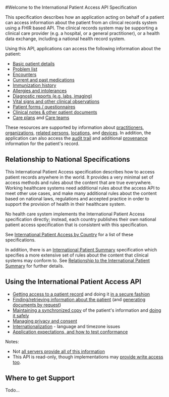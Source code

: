 #Welcome to the International Patient Access API Specification

This specification describes how an application acting on behalf of a patient
can access information about the patient from an clinical records system using
a FHIR based API. The clinical records system may be supporting a clinical care 
provider (e.g. a hospital, or a general practitioner), or a health data exchange, 
including a national health record system.

Using this API, applications can access the following information about the patient:

* [Basic patient details](ipa-patient.html)
* [Problem list](ipa-condition.html)
* [Encounters](ipa-encounter.html)
* [Current and past medications](ipa-medicationrequest.html)
* [Immunization history](ipa-immunization.html)
* [Allergies and intolerances](ipa-allergyintolerance.html)
* [Diagnostic reports (e.g. labs, imaging)](ipa-diagnosticreport.html)
* [Vital signs and other clinical observations](ipa-observation.html)
* [Patient forms / questionnaires](ipa-questionnaireresponse.html)
* [Clinical notes & other patient documents](ipa-documentreference.html)
* [Care plans](StructureDefinition-careplan.html) and [Care teams](ipa-careteam.html)

These resources are supported by information about [practitioners](ipa-practitioner.html), 
[organizations](ipa-organization.html), [related persons](ipa-relatedperson.html), 
[locations](ipa-location.html), and [devices](ipa-device.html). 
In addition, the application can also access the [audit trail](ipa-auditevent.html) and additional
[provenance](ipa-provenance.html) information for the patient's record. 

## Relationship to National Specifications 

This International Patient Access specification describes how to access patient 
records anywhere in the world. It provides a very minimal set of access methods 
and rules about the content that are true everywhere. Working healthcare systems 
need additional rules about the access API to meet other use cases, and make many 
additional rules about the content based on national laws, regulations and accepted
practice in order to support the provision of health in their healthcare system. 

No health care system implements the International Patient Access specification 
directly; instead, each country publishes their own national patient access specification 
that is consistent with this specification. 

See [International Patient Access by Country](ipa-by-country.html) for a list of these specifications. 

In addition, there is an [International Patient Summary](http://hl7.org/fhir/uv/ips) specification which specifies
a more extensive set of rules about the content that clinical systems may conform to.
See [Relationship to the International Patient Summary](ips-relationship.html) for further details.

## Using the International Patient Access API

 - [Getting access to a patient record](access.html) and doing it [in a secure fashion](security.html)
 - [Finding/retrieving information about the patient](fetching.html) (and [generating documents by request](doc-gen.html))
 - [Maintaining a synchronized copy](synchronization.html) of the patient's information and [doing it safely](safety.html)
 - [Managing privacy and consent](privacy.html)
 - [Internationalization](internationalization.html) - language and timezone issues  
 - [Application expectations, and how to test conformance](conformance.html)

Notes:
* Not [all servers provide all of this information](conformance.html)
* This  API is read-only, though implementations may [provide write access too](conformance.html#writing).

## Where to get Support 

Todo...